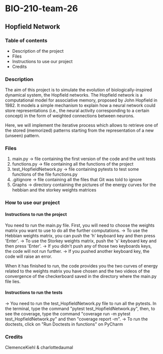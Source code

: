 # BIO-210-team-26

## Hopfield Network 


### Table of contents
* Description of the project
* Files
* Instructions to use our project
* Credits


### Description
The aim of this project is to simulate the evolution of biologically-inspired dynamical system, the Hopfield networks. The Hopfield network is a computational model for associative memory, proposed by John Hopfield in 1982. It models a simple mechanism to explain how a neural network could store representations (i.e., the neural activity corresponding to a certain concept) in the form of weighted connections between neurons. 

Here, we will implement the iterative process which allows to retrieve one of the stored (memorized) patterns starting from the representation of a new (unseen) pattern.


### Files 
1) main.py -> file containing the first version of the code and the unit tests
2) functions.py -> file containing all the functions of the project
3) test_HopfieldNetwork.py -> file containing pytests to test some functions of the file functions.py
4) .gitignore -> file containing all the files that Git was told to ignore
5) Graphs -> directory containing the pictures of the energy curves for the hebbian and the storkey weights matrices


### How to use our project

#### Instructions to run the project 
You need to run the main.py file. 
First, you will need to choose the weights matrix you want to use to do all the further computations. 
-> To use the Hebbian weights matrix, you can push the 'h' keyboard key and then press 'Enter'. 
-> To use the Storkey weights matrix, push the 's' keyboard key and then press 'Enter'. 
-> If you didn't push any of those two keyboards keys, the code will not run further.
-> If you pushed another keyboard key, the code will raise an error. 

When it has finished to run, the code provides you the two curves of energy related to the weights matrix you have chosen and the two videos of the convergence of the checkerboard saved in the directory where the main.py file lies.


#### Instructions to run the tests
-> You need to run the test_HopfieldNetwork.py file to run all the pytests.
In the terminal, type the command "pytest test_HopfieldNetwork.py", then, to see the coverage, type the command "coverage run -m pytest test_HopfieldNetwork.py" and then "coverage report -m".
-> To run the doctests, click on "Run Doctests in functions" on PyCharm 



### Credits
ClemenceKiehl & charlottedaumal
